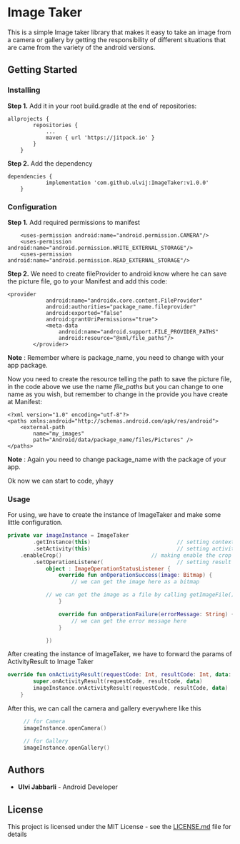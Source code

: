 # Image Taker

This is a simple Image taker library that makes it easy to take an image from a camera or gallery by getting the responsibility of different situations that are came from the variety of the android versions.

## Getting Started

### Installing

**Step 1.** Add it in your root build.gradle at the end of repositories:
```
allprojects {
		repositories {
			...
			maven { url 'https://jitpack.io' }
		}
	}
```

**Step 2.** Add the dependency

```
dependencies {
   	        implementation 'com.github.ulvij:ImageTaker:v1.0.0'
   	}
```

### Configuration

**Step 1.** Add required permissions to manifest

```
    <uses-permission android:name="android.permission.CAMERA"/>
    <uses-permission android:name="android.permission.WRITE_EXTERNAL_STORAGE"/>
    <uses-permission android:name="android.permission.READ_EXTERNAL_STORAGE"/> 
```

**Step 2.** We need to create fileProvider to android know where he can save the picture file, go to your Manifest and add this code:

```
<provider
            android:name="androidx.core.content.FileProvider"
            android:authorities="package_name.fileprovider"
            android:exported="false"
            android:grantUriPermissions="true">
            <meta-data
                android:name="android.support.FILE_PROVIDER_PATHS"
                android:resource="@xml/file_paths"/>
        </provider>
```

**Note** : Remember where is package_name, you need to change with your app package.

Now you need to create the resource telling the path to save the picture file, in the code above we use the name _file_paths_ but you can change to one name as you wish, but remember to change in the provide you have create at Manifest:

```
<?xml version="1.0" encoding="utf-8"?>
<paths xmlns:android="http://schemas.android.com/apk/res/android">
    <external-path
        name="my_images"
        path="Android/data/package_name/files/Pictures" />
</paths>
```
**Note** : Again you need to change package_name with the package of your app.

Ok now we can start to code, yhayy

### Usage

For using, we have to create the instance of ImageTaker and make some little configuration.

```kotlin
private var imageInstance = ImageTaker
        .getInstance(this)                           // setting context of current state
        .setActivity(this)                           // setting activity
	.enableCrop()                   	     // making enable the crop feature, which is disabled by default
        .setOperationListener(                       // setting result listener to library and receive result according to state
            object : ImageOperationStatusListener {
                override fun onOperationSuccess(image: Bitmap) {
                    // we can get the image here as a bitmap

		    // we can get the image as a file by calling getImageFile() method here	
                }

                override fun onOperationFailure(errorMessage: String) {
                    // we can get the error message here
                }

            })
```
After creating the instance of ImageTaker, we have to forward the params of ActivityResult to Image Taker

```kotlin
override fun onActivityResult(requestCode: Int, resultCode: Int, data: Intent?) {
        super.onActivityResult(requestCode, resultCode, data)
        imageInstance.onActivityResult(requestCode, resultCode, data)       // here we are forwarding the params to ImageTaker
    }
```

After this, we can call the camera and gallery everywhere like this

```kotlin
     // for Camera
     imageInstance.openCamera() 

     // for Gallery   
     imageInstance.openGallery() 
```

## Authors

- __Ulvi Jabbarli__ - Android Developer

## License

This project is licensed under the MIT License - see the [LICENSE.md](https://github.com/Ulvi583/ImageTaker/blob/master/LICENSE) file for details



